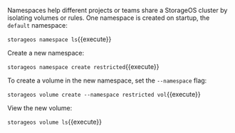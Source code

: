 Namespaces help different projects or teams share a StorageOS cluster by isolating volumes or rules. One namespace is created on startup, the `default` namespace:

`storageos namespace ls`{{execute}}

Create a new namespace:

`storageos namespace create restricted`{{execute}}

To create a volume in the new namespace, set the `--namespace` flag:

`storageos volume create --namespace restricted vol`{{execute}}

View the new volume:

`storageos volume ls`{{execute}}
